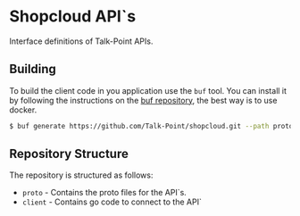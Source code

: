 # Shopcloud API`s

Interface definitions of Talk-Point APIs.

## Building

To build the client code in you application use the `buf` tool. You can install it by following the instructions on the [buf repository](https://github.com/bufbuild/buf), the best way is to use docker.

```bash
$ buf generate https://github.com/Talk-Point/shopcloud.git --path proto/shopcloud/eventhub
```

## Repository Structure

The repository is structured as follows:
- `proto` - Contains the proto files for the API`s.
- `client` - Contains go code to connect to the API`

